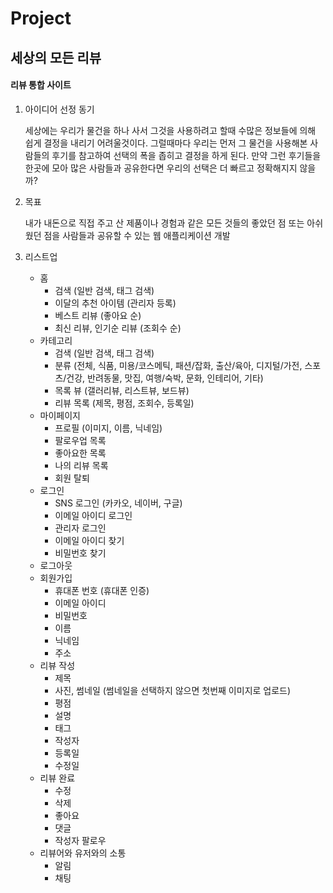 # Project
## 세상의 모든 리뷰
#### 리뷰 통합 사이트

1. 아이디어 선정 동기
    
    세상에는 우리가 물건을 하나 사서 그것을 사용하려고 할때 수많은 정보들에 의해 쉽게 결정을 내리기 어려울것이다. 그럴때마다 우리는 먼저 그 물건을 사용해본 사람들의 후기를 참고하여 선택의 폭을 좁히고 결정을 하게 된다. 만약 그런 후기들을 한곳에 모아 많은 사람들과 공유한다면 우리의 선택은 더 빠르고 정확해지지 않을까?
    
2. 목표
    
    내가 내돈으로 직접 주고 산 제품이나 경험과 같은 모든 것들의 좋았던 점 또는 아쉬웠던 점을 사람들과 공유할 수 있는 웹 애플리케이션 개발
3. 리스트업
    - 홈
        - 검색 (일반 검색, 태그 검색)
        - 이달의 추천 아이템 (관리자 등록)
        - 베스트 리뷰 (좋아요 순)
        - 최신 리뷰, 인기순 리뷰 (조회수 순)
    - 카테고리
        - 검색 (일반 검색, 태그 검색)
        - 분류 (전체, 식품, 미용/코스메틱, 패션/잡화, 출산/육아, 디지털/가전, 스포츠/건강, 반려동물, 맛집, 여행/숙박, 문화, 인테리어, 기타)
        - 목록 뷰 (갤러리뷰, 리스트뷰, 보드뷰)
        - 리뷰 목록 (제목, 평점, 조회수, 등록일)
    - 마이페이지
        - 프로필 (이미지, 이름, 닉네임)
        - 팔로우업 목록
        - 좋아요한 목록
        - 나의 리뷰 목록
        - 회원 탈퇴
    - 로그인
        - SNS 로그인 (카카오, 네이버, 구글)
        - 이메일 아이디 로그인
        - 관리자 로그인
        - 이메일 아이디 찾기
        - 비밀번호 찾기
    - 로그아웃
    - 회원가입
        - 휴대폰 번호 (휴대폰 인증)
        - 이메일 아이디
        - 비밀번호
        - 이름
        - 닉네임
        - 주소
    - 리뷰 작성
        - 제목
        - 사진, 썸네일 (썸네일을 선택하지 않으면 첫번째 이미지로 업로드)
        - 평점
        - 설명
        - 태그
        - 작성자
        - 등록일
        - 수정일
    - 리뷰 완료
        - 수정
        - 삭제
        - 좋아요
        - 댓글
        - 작성자 팔로우
    - 리뷰어와 유저와의 소통
        - 알림
        - 채팅